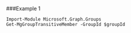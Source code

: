###Example 1
```
Import-Module Microsoft.Graph.Groups
Get-MgGroupTransitiveMember -GroupId $groupId
```
